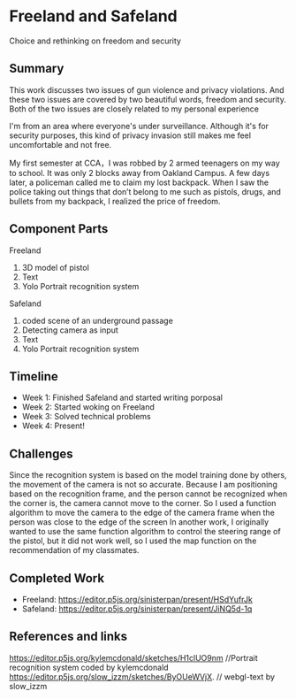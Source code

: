 # Freeland and Safeland

Choice and rethinking on freedom and security

## Summary

This work discusses two issues of gun violence and privacy violations. And these two issues are covered by two beautiful words, freedom and security. Both of the two issues are closely related to my personal experience

I'm from an area where everyone's under surveillance. Although it's for security purposes, this kind of privacy invasion still makes me feel uncomfortable and not free. 

My first semester at CCA，I was robbed by 2 armed teenagers on my way to school. It was only 2 blocks away from Oakland Campus. A few days later, a policeman called me to claim my lost backpack. When I saw the police taking out things that don’t belong to me such as pistols, drugs, and bullets from my backpack, I realized the price of freedom.

## Component Parts

Freeland
1. 3D model of pistol
2. Text
3. Yolo Portrait recognition system 

Safeland
1. coded scene of an underground passage
2. Detecting camera as input
3. Text
4. Yolo Portrait recognition system 

## Timeline

- Week 1: Finished Safeland and started writing porposal
- Week 2: Started woking on Freeland
- Week 3: Solved technical problems
- Week 4: Present!
 
## Challenges

Since the recognition system is based on the model training done by others, the movement of the camera is not so accurate. Because I am positioning based on the recognition frame, and the person cannot be recognized when the corner is, the camera cannot move to the corner. So I used a function algorithm to move the camera to the edge of the camera frame when the person was close to the edge of the screen
In another work, I originally wanted to use the same function algorithm to control the steering range of the pistol, but it did not work well, so I used the map function on the recommendation of my classmates.

## Completed Work

- Freeland: https://editor.p5js.org/sinisterpan/present/HSdYufrJk
- Safeland: https://editor.p5js.org/sinisterpan/present/JiNQ5d-1q

## References and links

https://editor.p5js.org/kylemcdonald/sketches/H1clUO9nm //Portrait recognition system coded by kylemcdonald
https://editor.p5js.org/slow_izzm/sketches/ByOUeWVjX. // webgl-text by slow_izzm
